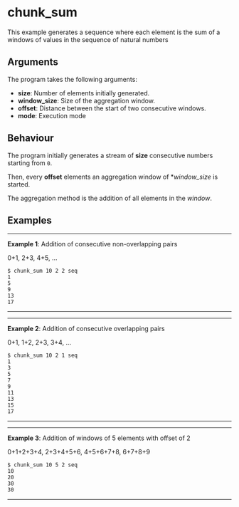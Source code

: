 # chunk_sum

This example generates a sequence where each element is the sum of a windows of
values in the sequence of natural numbers

## Arguments

The program takes the following arguments:

* **size**: Number of elements initially generated.
* **window_size**: Size of the aggregation window.
* **offset**: Distance between the start of two consecutive windows.
* **mode**: Execution mode

## Behaviour

The program initially generates a stream of **size** consecutive numbers
starting from `0`.

Then, every **offset** elements an aggregation window of **window_size* is
started.

The aggregation method is the addition of all elements in the _window_.

## Examples

---
**Example 1**: Addition of consecutive non-overlapping pairs

0+1, 2+3, 4+5, ...
~~~
$ chunk_sum 10 2 2 seq
1
5
9
13
17
~~~
---

---
**Example 2**: Addition of consecutive overlapping pairs

0+1, 1+2, 2+3, 3+4, ...
~~~
$ chunk_sum 10 2 1 seq
1
3
5
7
9
11
13
15
17
~~~
---

---
**Example 3**: Addition of windows of 5 elements with offset of 2

0+1+2+3+4, 2+3+4+5+6, 4+5+6+7+8, 6+7+8+9
~~~
$ chunk_sum 10 5 2 seq
10
20
30
30
~~~
---

